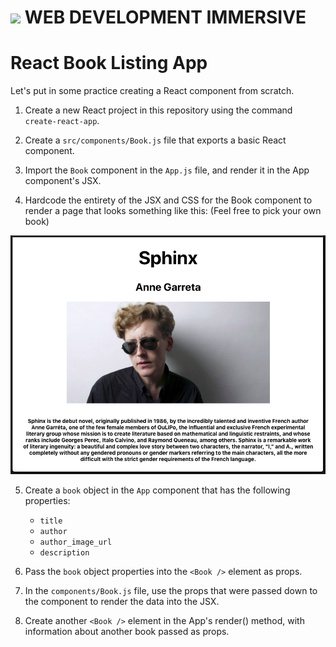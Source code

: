 # ![](https://ga-dash.s3.amazonaws.com/production/assets/logo-9f88ae6c9c3871690e33280fcf557f33.png)  WEB DEVELOPMENT IMMERSIVE

# React Book Listing App

Let's put in some practice creating a React component from scratch.

1.  Create a new React project in this repository using the command `create-react-app`.

2.  Create a `src/components/Book.js` file that exports a basic React component.

3.  Import the `Book` component in the `App.js` file, and render it in the App component's JSX.

4.  Hardcode the entirety of the JSX and CSS for the Book component to render a page that looks something like this: (Feel free to pick your own book)

![Solution for Project](mock-up.png)

5.  Create a `book` object in the `App` component that has the following properties:

    *   `title`
    *   `author`
    *   `author_image_url`
    *   `description`

6.  Pass the `book` object properties into the `<Book />` element as props.

7.  In the `components/Book.js` file, use the props that were passed down to the component
    to render the data into the JSX.

8.  Create another `<Book />` element in the App's render() method, with information about another book passed as props.
